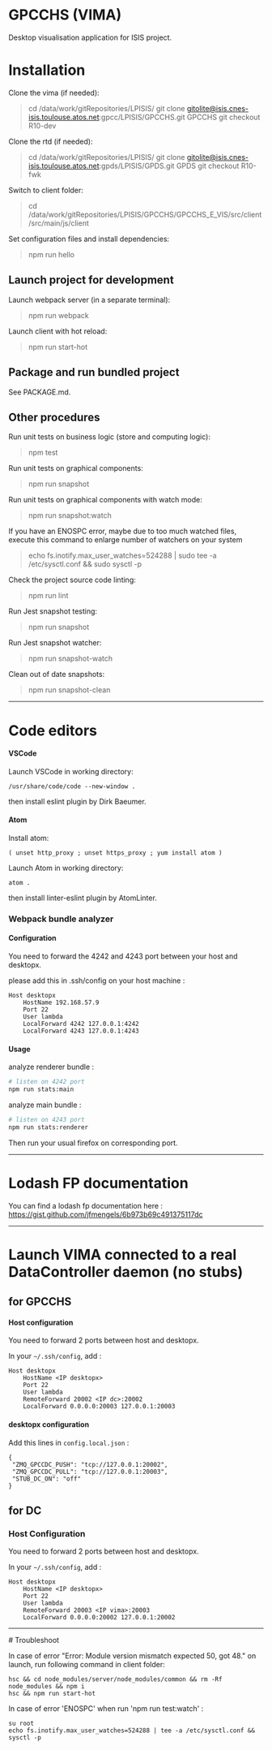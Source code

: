 # GPCCHS (VIMA)

Desktop visualisation application for ISIS project.

# Installation

Clone the vima (if needed):
> cd /data/work/gitRepositories/LPISIS/
> git clone gitolite@isis.cnes-isis.toulouse.atos.net:gpcc/LPISIS/GPCCHS.git GPCCHS
> git checkout R10-dev

Clone the rtd (if needed):
> cd /data/work/gitRepositories/LPISIS/
> git clone gitolite@isis.cnes-isis.toulouse.atos.net:gpds/LPISIS/GPDS.git GPDS
> git checkout R10-fwk

Switch to client folder:
> cd /data/work/gitRepositories/LPISIS/GPCCHS/GPCCHS_E_VIS/src/client/src/main/js/client

Set configuration files and install dependencies:
> npm run hello

## Launch project for development

Launch webpack server (in a separate terminal):
> npm run webpack

Launch client with hot reload:
> npm run start-hot

## Package and run bundled project

See PACKAGE.md.

## Other procedures

Run unit tests on business logic (store and computing logic):
> npm test

Run unit tests on graphical components:
> npm run snapshot

Run unit tests on graphical components with watch mode:
> npm run snapshot:watch

If you have an ENOSPC error, maybe due to too much watched files, execute this command to
enlarge number of watchers on your system
> echo fs.inotify.max_user_watches=524288 | sudo tee -a /etc/sysctl.conf && sudo sysctl -p

Check the project source code linting:
> npm run lint

Run Jest snapshot testing:
>npm run snapshot

Run Jest snapshot watcher:
>npm run snapshot-watch

Clean out of date snapshots:
>npm run snapshot-clean

------------------------------------------------------------------

# Code editors

#### VSCode

Launch VSCode in working directory:
```
/usr/share/code/code --new-window .
```
then install eslint plugin by Dirk Baeumer.

#### Atom

Install atom:
```
( unset http_proxy ; unset https_proxy ; yum install atom )
```

Launch Atom in working directory:
```
atom .
```
then install linter-eslint  plugin by AtomLinter.


### Webpack bundle analyzer

#### Configuration
You need to forward the 4242 and 4243 port between your host and desktopx.

please add this in .ssh/config on your host machine :
```
Host desktopx
    HostName 192.168.57.9
    Port 22
    User lambda
    LocalForward 4242 127.0.0.1:4242
    LocalForward 4243 127.0.0.1:4243
```

#### Usage
analyze renderer bundle :
```bash
# listen on 4242 port
npm run stats:main
```

analyze main bundle :
```bash
# listen on 4243 port
npm run stats:renderer
```
Then run your usual firefox on corresponding port.

------------------------

# Lodash FP documentation
You can find a lodash fp documentation here : https://gist.github.com/jfmengels/6b973b69c491375117dc

-------------------

# Launch VIMA connected to a real DataController daemon (no stubs)

## for GPCCHS

#### Host configuration

You need to forward 2 ports between host and desktopx.

In your `~/.ssh/config`, add :
```
Host desktopx
    HostName <IP desktopx>
    Port 22
    User lambda
    RemoteForward 20002 <IP dc>:20002
    LocalForward 0.0.0.0:20003 127.0.0.1:20003
```

#### desktopx configuration
 Add this lines in `config.local.json` :
 ```
{
  "ZMQ_GPCCDC_PUSH": "tcp://127.0.0.1:20002",
  "ZMQ_GPCCDC_PULL": "tcp://127.0.0.1:20003",
  "STUB_DC_ON": "off"
}

 ```

## for DC

### Host Configuration

You need to forward 2 ports between host and desktopx.

In your `~/.ssh/config`, add :
```
Host desktopx
    HostName <IP desktopx>
    Port 22
    User lambda
    RemoteForward 20003 <IP vima>:20003
    LocalForward 0.0.0.0:20002 127.0.0.1:20002
```

--------------------------------------------
# Troubleshoot

In case of error "Error: Module version mismatch expected 50, got 48." on launch, run following command in client folder:

```
hsc && cd node_modules/server/node_modules/common && rm -Rf node_modules && npm i
hsc && npm run start-hot
```


In case of error 'ENOSPC' when run 'npm run test:watch' :

```
su root
echo fs.inotify.max_user_watches=524288 | tee -a /etc/sysctl.conf && sysctl -p
```
